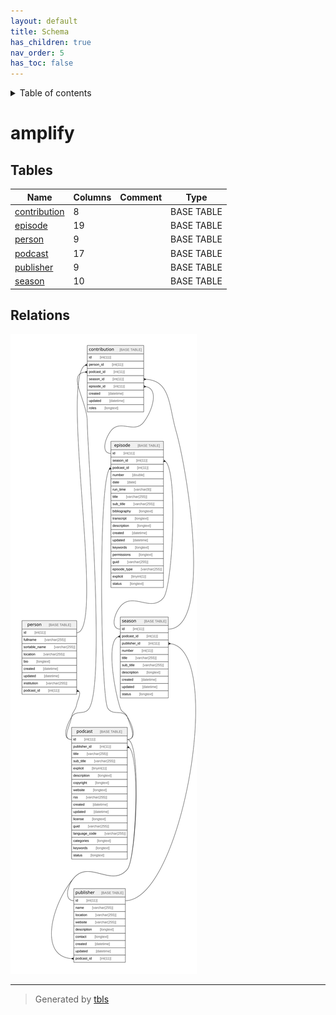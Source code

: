 ```yaml
---
layout: default
title: Schema
has_children: true
nav_order: 5
has_toc: false
---
```


<details markdown="block">
  <summary>
    Table of contents
  </summary>
  {: .text-delta }
1. TOC
{:toc}
</details>

# amplify

## Tables

| Name | Columns | Comment | Type |
| ---- | ------- | ------- | ---- |
| [contribution](contribution.md) | 8 |  | BASE TABLE |
| [episode](episode.md) | 19 |  | BASE TABLE |
| [person](person.md) | 9 |  | BASE TABLE |
| [podcast](podcast.md) | 17 |  | BASE TABLE |
| [publisher](publisher.md) | 9 |  | BASE TABLE |
| [season](season.md) | 10 |  | BASE TABLE |

## Relations

![er](schema.svg)

---

> Generated by [tbls](https://github.com/k1LoW/tbls)

<script>
    const linkList = [].slice.call(document.querySelectorAll('a[href$=".md"]'));
    linkList.map(function (linkEl) {
        linkEl.href = linkEl.href.replace('.md', '.html');
    });
</script>